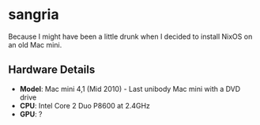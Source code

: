 # sangria

Because I might have been a little drunk when I decided to install NixOS on an old Mac mini.

## Hardware Details
 - **Model**: Mac mini 4,1 (Mid 2010) - Last unibody Mac mini with a DVD drive
 - **CPU**: Intel Core 2 Duo P8600 at 2.4GHz
 - **GPU**: ?
